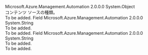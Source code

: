 <Type Name="ContentSourceType" FullName="Microsoft.Azure.Management.Automation.Models.ContentSourceType">
  <TypeSignature Language="C#" Value="public static class ContentSourceType" />
  <TypeSignature Language="ILAsm" Value=".class public auto ansi abstract sealed beforefieldinit ContentSourceType extends System.Object" />
  <TypeSignature Language="DocId" Value="T:Microsoft.Azure.Management.Automation.Models.ContentSourceType" />
  <TypeSignature Language="VB.NET" Value="Public Class ContentSourceType" />
  <TypeSignature Language="F#" Value="type ContentSourceType = class" />
  <AssemblyInfo>
    <AssemblyName>Microsoft.Azure.Management.Automation</AssemblyName>
    <AssemblyVersion>2.0.0.0</AssemblyVersion>
  </AssemblyInfo>
  <Base>
    <BaseTypeName>System.Object</BaseTypeName>
  </Base>
  <Interfaces />
  <Docs>
    <summary>
            コンテンツ ソースの種類。
            </summary>
    <remarks>To be added.</remarks>
  </Docs>
  <Members>
    <Member MemberName="EmbeddedContent">
      <MemberSignature Language="C#" Value="public const string EmbeddedContent;" />
      <MemberSignature Language="ILAsm" Value=".field public static literal string EmbeddedContent" />
      <MemberSignature Language="DocId" Value="F:Microsoft.Azure.Management.Automation.Models.ContentSourceType.EmbeddedContent" />
      <MemberSignature Language="VB.NET" Value="Public Const EmbeddedContent As String " />
      <MemberSignature Language="F#" Value="val mutable EmbeddedContent : string" Usage="Microsoft.Azure.Management.Automation.Models.ContentSourceType.EmbeddedContent" />
      <MemberType>Field</MemberType>
      <AssemblyInfo>
        <AssemblyName>Microsoft.Azure.Management.Automation</AssemblyName>
        <AssemblyVersion>2.0.0.0</AssemblyVersion>
      </AssemblyInfo>
      <ReturnValue>
        <ReturnType>System.String</ReturnType>
      </ReturnValue>
      <Docs>
        <summary>To be added.</summary>
        <remarks>To be added.</remarks>
      </Docs>
    </Member>
    <Member MemberName="Uri">
      <MemberSignature Language="C#" Value="public const string Uri;" />
      <MemberSignature Language="ILAsm" Value=".field public static literal string Uri" />
      <MemberSignature Language="DocId" Value="F:Microsoft.Azure.Management.Automation.Models.ContentSourceType.Uri" />
      <MemberSignature Language="VB.NET" Value="Public Const Uri As String " />
      <MemberSignature Language="F#" Value="val mutable Uri : string" Usage="Microsoft.Azure.Management.Automation.Models.ContentSourceType.Uri" />
      <MemberType>Field</MemberType>
      <AssemblyInfo>
        <AssemblyName>Microsoft.Azure.Management.Automation</AssemblyName>
        <AssemblyVersion>2.0.0.0</AssemblyVersion>
      </AssemblyInfo>
      <ReturnValue>
        <ReturnType>System.String</ReturnType>
      </ReturnValue>
      <Docs>
        <summary>To be added.</summary>
        <remarks>To be added.</remarks>
      </Docs>
    </Member>
  </Members>
</Type>